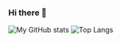### Hi there 👋
![My GitHub stats](https://github-readme-stats.vercel.app/api?username=mallochio)
![Top Langs](https://github-readme-stats.vercel.app/api/top-langs/?username=mallochio&layout=compact)
<!--
**mallochio/mallochio** is a ✨ _special_ ✨ repository because its `README.md` (this file) appears on your GitHub profile.

Here are some ideas to get you started:

- 🔭 I’m currently working on ...
- 🌱 I’m currently learning ...
- 👯 I’m looking to collaborate on ...
- 🤔 I’m looking for help with ...
- 💬 Ask me about ...
- 📫 How to reach me: ...
- 😄 Pronouns: ...
- ⚡ Fun fact: ...
-->
